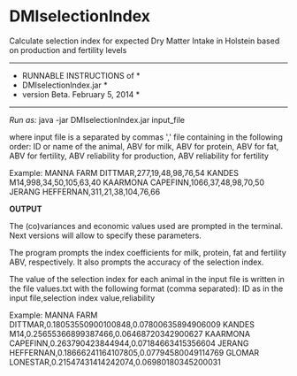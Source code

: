 DMIselectionIndex
=================

Calculate selection index for expected Dry Matter Intake in Holstein based on production and fertility levels

*************************************
*   RUNNABLE INSTRUCTIONS of        *
*   DMIselectionIndex.jar           *
*   version Beta. February 5, 2014  *
*************************************

*Run as:*
java -jar DMIselectionIndex.jar input_file


where input file is a separated by commas ',' file containing in the following order: 
ID or name of the animal, ABV for milk, ABV for protein, ABV for fat, ABV for fertility, ABV reliability for production, ABV reliability for fertility

Example:
MANNA FARM DITTMAR,277,19,48,98,76,54
KANDES M14,998,34,50,105,63,40
KAARMONA CAPEFINN,1066,37,48,98,70,50
JERANG HEFFERNAN,311,21,38,104,76,66




**OUTPUT**

The (co)variances and economic values used are prompted in the terminal. Next versions will allow to specify these parameters.

The program prompts the index coefficients for milk, protein, fat and fertility ABV, respectively.
It also prompts the accuracy of the selection index.


The value of the selection index for each animal in the input file is written in the file values.txt with the following format (comma separated):
ID as in the input file,selection index value,reliability

Example:
MANNA FARM DITTMAR,0.18053550900100848,0.07800635894906009
KANDES M14,0.25655366899387466,0.06468720342900627
KAARMONA CAPEFINN,0.263790423844944,0.07184663415356604
JERANG HEFFERNAN,0.18666241164107805,0.07794580049114769
GLOMAR LONESTAR,0.21547431414242074,0.06980180345200031


